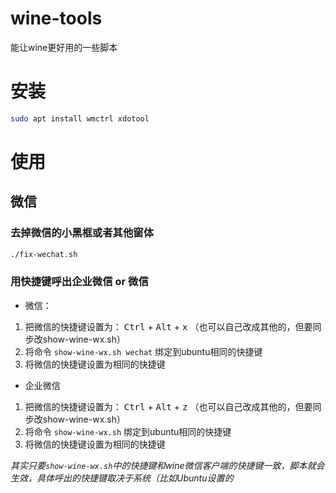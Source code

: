 # wine-tools
能让wine更好用的一些脚本

# 安装
```sh
sudo apt install wmctrl xdotool
```

# 使用
## 微信
### 去掉微信的小黑框或者其他窗体
```sh
./fix-wechat.sh
```

### 用快捷键呼出企业微信 or  微信
 * 微信：
1. 把微信的快捷键设置为： <kbd>Ctrl</kbd> + <kbd>Alt</kbd> + <kbd>x</kbd>  （也可以自己改成其他的，但要同步改show-wine-wx.sh）  
2. 将命令 `show-wine-wx.sh wechat` 绑定到ubuntu相同的快捷键  
3. 将微信的快捷键设置为相同的快捷键  


* 企业微信
1. 把微信的快捷键设置为： <kbd>Ctrl</kbd> + <kbd>Alt</kbd> + <kbd>z</kbd>  （也可以自己改成其他的，但要同步改show-wine-wx.sh）  
2. 将命令 `show-wine-wx.sh` 绑定到ubuntu相同的快捷键  
3. 将微信的快捷键设置为相同的快捷键  

*其实只要`show-wine-wx.sh`中的快捷键和wine微信客户端的快捷键一致，脚本就会生效，具体呼出的快捷键取决于系统（比如Ubuntu设置的*
